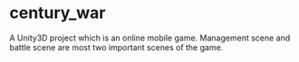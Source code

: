 # century_war

A Unity3D project which is an online mobile game. Management scene and battle scene are most two important scenes of the game.


